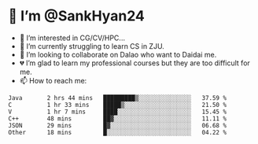 # 👋 I’m @SankHyan24

- 👀 I’m interested in CG/CV/HPC...
- 🌱 I’m currently struggling to learn CS in ZJU.
- 💞️ I’m looking to collaborate on Dalao who want to Daidai me.
- 💔 I’m glad to learn my professional courses but they are too difficult for me.
- 📫 How to reach me:


<!---
SankHyan24/SankHyan24 is a ✨ special ✨ repository because its `README.md` (this file) appears on your GitHub profile.
You can click the Preview link to take a look at your changes.
--->
<!--START_SECTION:waka-->

```text
Java       2 hrs 44 mins   █████████▒░░░░░░░░░░░░░░░   37.59 %
C          1 hr 33 mins    █████▒░░░░░░░░░░░░░░░░░░░   21.50 %
V          1 hr 7 mins     ████░░░░░░░░░░░░░░░░░░░░░   15.45 %
C++        48 mins         ██▓░░░░░░░░░░░░░░░░░░░░░░   11.11 %
JSON       29 mins         █▓░░░░░░░░░░░░░░░░░░░░░░░   06.68 %
Other      18 mins         █░░░░░░░░░░░░░░░░░░░░░░░░   04.22 %
```

<!--END_SECTION:waka-->
